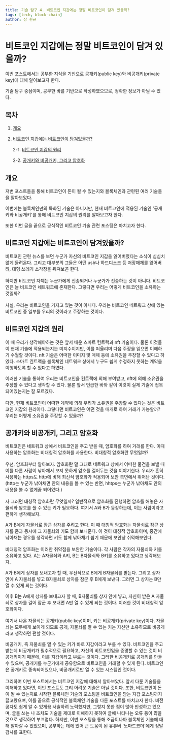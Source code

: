 ```yaml
---
title: 기술 탐구 4. 비트코인 지갑에는 정말 비트코인이 담겨 있을까?
tags: [tech, block-chain]
author: 상 한규
---
```

# 비트코인 지갑에는 정말 비트코인이 담겨 있을까?

이번 포스트에서는 공부한 지식을 기반으로 공개키(public key)와 비공개키(private key)에 대해 알아보고자 한다. 

기술 탐구 중심이며, 공부한 바를 기반으로 작성하였으므로, 정확한 정보가 아닐 수 있다.

## 목차

1. [개요](#개요)

2. [비트코인 지갑에는 비트코인이 담겨있을까?](#비트코인-지갑에는-비트코인이-담겨있을까)

    2-1. [비트코인 지갑의 원리](#비트코인-지갑의-원리)
    
    2-2. [공개키와 비공개키, 그리고 암호화](#공개키와-비공개키-그리고-암호화)

## 개요
저번 포스트들을 통해 비트코인이 돈이 될 수 있는지와 블록체인과 관련된 여러 기술들을 알아보았다.

이번에는 블록체인만의 특화된 기술은 아니지만, 현재 비트코인에 적용된 기술인 '공개키와 비공개키'를 통해 비트코인 지갑의 원리를 알아보고자 한다.

또한 이번 글을 끝으로 공식적인 비트코인 기술 관련 포스팅은 마치고자 한다.

## 비트코인 지갑에는 비트코인이 담겨있을까?
비트코인 관련 뉴스를 보면 누군가 자신의 비트코인 지갑을 잃어버렸다는 소식이 심심치않게 들려온다. 그리고 대부분의 그들은 어떤 usb나 하드디스크 등 저장매체를 잃어버려, 대형 쓰레기 소각장을 뒤져보곤 한다. 
<br><br>
하지만 비트코인 자체는 누군가에게 전송되거나 누군가가 전송하는 것이 아니다. 비트코인은 늘 비트코인 네트워크에 존재한다. 그렇다면 우리는 어떻게 비트코인을 소유하는 것일까?
<br><br>
사실, 우리는 비트코인을 가지고 있는 것이 아니다. 우리는 비트코인 네트워크 상에 있는 비트코인 중 일부를 우리의 것이라고 주장하는 것이다.

## 비트코인 지갑의 원리
이 때 우리가 생각해야하는 것은 앞서 배운 스마트 컨트랙과 nft 기술이다. 물론 이것들이 현재 기술에 적용되는지는 미지수이지만, 이를 떠올리며 다음 주장을 읽으면 이해하기 수월할 것이다.
nft 기술은 어떠한 이미지 및 매체 등에 소유권을 주장할 수 있다고 하였다. 스마트 컨트랙을 블록체인 네트워크 상에서 누구도 쉽게 수정하지 못하는 계약을 이행하도록 할 수 있다고 하였다. 

이러한 기술을 통하여 우리는 비트코인을 컨트랙에 의해 부여받고, nft에 의해 소유권을 주장할 수 있다고 생각할 수 있다. 물론 앞서 언급한 바와 같이 이것이 실제 기술에 접목되어있는지는 잘 모르겠다.
<br><br>
다만, 현재 비트코인이 어떠한 계약에 의해 우리가 소유권을 주장할 수 있다는 것은 비트코인 지갑의 원리이다. 그렇다면 비트코인은 어떤 것을 매개로 하여 거래가 가능할까? 우리는 어떻게 소유권을 주장할 수 있을까?

## 공개키와 비공개키, 그리고 암호화
비트코인은 네트워크 상에서 비트코인을 주고 받을 때, 암호화를 하여 거래를 한다. 이때 사용하는 암호화는 비대칭적 암호화를 사용한다. 비대칭적 암호화란 무엇일까?
<br><br>
우선, 암호화부터 알아보자. 암호화란 말 그대로 네트워크 상에서 어떠한 물건을 보낼 때 이를 다른 사람이 낚아채서 보지 못하게 암호를 걸어두는 것을 이야기한다. 우리가 흔히 사용하는 https도 http에 비해 최신식 암호화가 적용되어 보안 측면에서 뛰어난 것이다. (http는 누군가 낚아채면 안의 내용을 볼 수 있는 반면, hhtps는 누군가 낚아채도 안의 내용을 볼 수 없게끔 되어있다.)
<br><br>
자 그러면 대칭적 암호화란 무엇일까? 일반적으로 암호화를 진행하면 암호를 해놓은 자물쇠와 암호를 풀 수 있는 키가 필요하다. 여기서 A와 B가 등장하는데, 이는 사람이라고 편하게 생각해보자. 

A가 B에게 자물쇠로 잠근 상자를 주려고 한다. 이 때 대칭적 암호화는 자물쇠로 잠근 상자를 줌과 동시에 그 자물쇠의 키도 함께 보내준다. 이 것이 대칭적 암호화이며, 중간에 낚아채는 경우를 생각하면 키도 함께 낚아채기 쉽기 때문에 보안상 취약해보인다. 
<br><br>
비대칭적 암호화는 이러한 취약점을 보완한 기술이다. 각 사람은 각자의 자물쇠와 키를 소유하고 있다. A는 A자물쇠와 A키, B는 B자물쇠와 B키를 소유하고 있다고 생각해보자. 

A가 B에게 상자를 보내고자 할 때, 우선적으로 B에게 B자물쇠를 받는다. 그리고 상자 안에 A 자물쇠를 넣고 B자물쇠로 상자를 잠군 후 B에게 보낸다. 그러면 그 상자는 B만 열 수 있게 되는 것이다. 

이후 B는 A에게 상자를 보내고자 할 때, B자물쇠를 상자 안에 넣고, 자신이 받은 A 자물쇠로 상자를 걸어 잠군 후 보내면 A만 열 수 있게 되는 것이다. 이러한 것이 비대칭적 암호화이다.
<br><br>
여기서 나온 자물쇠는 공개키(public key)이며, 키는 비공개키(private key)이다. 자물쇠는 모두에게 보이게 되므로 공개, 자물쇠를 열 수 있는 키는 자신만 소유하므로 비공개라고 생각하면 편할 것이다. 

비공개키, 즉 자물쇠를 열 수 있는 키가 바로 지갑이라고 부를 수 있다. 비트코인을 주고 받는데 비공개키가 필수적으로 필요하고, 자신의 비트코인임을 증명할 수 있는 것이 비공개키이기 때문에, 이를 지갑이라고 부르는 것이다. 그러한 비공개키로 공개키를 만들 수 있으며, 공개키를 누군가에게 공유함으로 비트코인을 거래할 수 있게 된다. 비트코인은 공개키로 종속되어있으나, 비공개키로만 열 수 있는 시스템인 것이다. 
<br><br>
그리하여 이번 포스트에서는 비트코인 지갑에 대해서 알아보았다. 앞서 다룬 기술들을 이해하고 있다면, 이번 포스트도 그리 어려운 기술은 아닐 것이다. 또한, 비트코인이 돈이 될 수 있는지로 시작한 블록체인 기술의 포스팅을 비트코인을 담는 지갑 포스팅까지 끌고왔으며, 이를 끝으로 공식적인 블록체인 기술을 다룬 포스트를 마치고자 한다. 비전공자도 쉽게 알 수 있게끔 서술하려 노력했지만, 그렇지 못한 점이 많아 반성하고 있으며, 글을 쓰는 나 조차도 기술을 제대로 이해하지 못하여 글에 나타나는 오류 등이 많을 것으로 생각하여 부끄럽다. 하지만, 이번 포스팅을 통해 조금이나마 블록체인 기술에 대해 알아갈 수 있었으며, 공부하는 데에 있어 큰 도움이 된 유튜버 '노마드코더'에게 정말 감사를 표한다.
